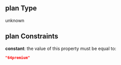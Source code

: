 ## plan Type

unknown

## plan Constraints

**constant**: the value of this property must be equal to:

```json
"64premium"
```
